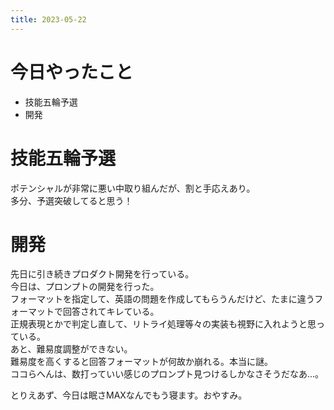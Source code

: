 ```yaml
---
title: 2023-05-22
---
```


# 今日やったこと
- 技能五輪予選
- 開発

# 技能五輪予選
ポテンシャルが非常に悪い中取り組んだが、割と手応えあり。    
多分、予選突破してると思う！

# 開発
先日に引き続きプロダクト開発を行っている。  
今日は、プロンプトの開発を行った。  
フォーマットを指定して、英語の問題を作成してもらうんだけど、たまに違うフォーマットで回答されてキレている。  
正規表現とかで判定し直して、リトライ処理等々の実装も視野に入れようと思っている。  
あと、難易度調整ができない。  
難易度を高くすると回答フォーマットが何故か崩れる。本当に謎。  
ココらへんは、数打っていい感じのプロンプト見つけるしかなさそうだなあ...。  
  
とりえあず、今日は眠さMAXなんでもう寝ます。おやすみ。
